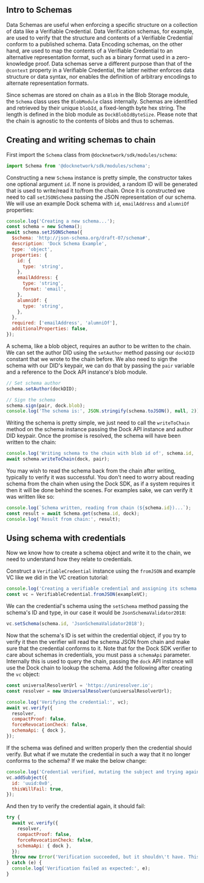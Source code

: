 ## Intro to Schemas
Data Schemas are useful when enforcing a specific structure on a collection of data like a Verifiable Credential.
Data Verification schemas, for example, are used to verify that the structure and contents of a Verifiable Credential
conform to a published schema. Data Encoding schemas, on the other hand, are used to map the contents of a Verifiable
Credential to an alternative representation format, such as a binary format used in a zero-knowledge proof.
Data schemas serve a different purpose than that of the `@context` property in a Verifiable Credential, the latter
neither enforces data structure or data syntax, nor enables the definition of arbitrary encodings to alternate
representation formats.

Since schemas are stored on chain as a `Blob` in the Blob Storage module, the `Schema` class uses the `BlobModule`
class internally. Schemas are identified and retrieved by their unique `blobId`, a fixed-length byte hex string. The length is defined in the blob module as `DockBlobIdByteSize`. Please note that the chain is agnostic to the contents of blobs and thus to schemas.

## Creating and writing schemas to chain
First import the `Schema` class from `@docknetwork/sdk/modules/schema`:
```javascript
import Schema from '@docknetwork/sdk/modules/schema';
```

Constructing a new `Schema` instance is pretty simple, the constructor takes one optional argument `id`. If none is provided, a random ID will be generated that is used to write/read it to/from the chain. Once it is constructed we need to call `setJSONSchema` passing the JSON representation of our schema. We will use an example Dock schema with `id`, `emailAddress` and `alumniOf` properties:
```javascript
console.log('Creating a new schema...');
const schema = new Schema();
await schema.setJSONSchema({
  $schema: 'http://json-schema.org/draft-07/schema#',
  description: 'Dock Schema Example',
  type: 'object',
  properties: {
    id: {
      type: 'string',
    },
    emailAddress: {
      type: 'string',
      format: 'email',
    },
    alumniOf: {
      type: 'string',
    },
  },
  required: ['emailAddress', 'alumniOf'],
  additionalProperties: false,
});
```

A schema, like a blob object, requires an author to be written to the chain. We can set the author DID using the `setAuthor` method passing our `dockDID` constant that we wrote to the chain before. We also need to sign the schema with our DID's keypair, we can do that by passing the `pair` variable and a reference to the Dock API instance's blob module.
```javascript
// Set schema author
schema.setAuthor(dockDID);

// Sign the schema
schema.sign(pair, dock.blob);
console.log('The schema is:', JSON.stringify(schema.toJSON(), null, 2));
```

Writing the schema is pretty simple, we just need to call the `writeToChain` method on the schema instance passing the Dock API instance and author DID keypair. Once the promise is resolved, the schema will have been written to the chain:
```javascript
console.log('Writing schema to the chain with blob id of', schema.id, '...');
await schema.writeToChain(dock, pair);
```

You may wish to read the schema back from the chain after writing, typically to verify it was successful. You don't need to worry about reading schema from the chain when using the Dock SDK, as if a system requires it then it will be done behind the scenes. For examples sake, we can verify it was written like so:
```javascript
console.log(`Schema written, reading from chain (${schema.id})...`);
const result = await Schema.get(schema.id, dock);
console.log('Result from chain:', result);
```

## Using schema with credentials
Now we know how to create a schema object and write it to the chain, we need to understand how they relate to credentials.

Construct a `VerifiableCredential` instance using the `fromJSON` and example VC like we did in the VC creation tutorial:

```javascript
console.log('Creating a verifiable credential and assigning its schema...');
const vc = VerifiableCredential.fromJSON(exampleVC);
```

We can the credential's schema using the `setSchema` method passing the schema's ID and type, in our case it would be `JsonSchemaValidator2018`:
```javascript
vc.setSchema(schema.id, 'JsonSchemaValidator2018');
```

Now that the schema's ID is set within the credential object, if you try to verify it then the verifier will read the schema JSON from chain and make sure that the credential conforms to it. Note that for the Dock SDK verifier to care about schemas in credentials, you must pass a `schemaApi` parameter. Internally this is used to query the chain, passing the `dock` API instance will use the Dock chain to lookup the schema. Add the following after creating the `vc` object:
```javascript
const universalResolverUrl = 'https://uniresolver.io';
const resolver = new UniversalResolver(universalResolverUrl);

console.log('Verifying the credential:', vc);
await vc.verify({
  resolver,
  compactProof: false,
  forceRevocationCheck: false,
  schemaApi: { dock },
});
```

If the schema was defined and written properly then the credential should verify. But what if we mutate the credential in such a way that it no longer conforms to the schema? If we make the below change:
```javascript
console.log('Credential verified, mutating the subject and trying again...');
vc.addSubject({
  id: 'uuid:0x0',
  thisWillFail: true,
});
```

And then try to verify the credential again, it should fail:
```javascript
try {
  await vc.verify({
    resolver,
    compactProof: false,
    forceRevocationCheck: false,
    schemaApi: { dock },
  });
  throw new Error('Verification succeeded, but it shouldn\'t have. This is a bug.');
} catch (e) {
  console.log('Verification failed as expected:', e);
}
```
